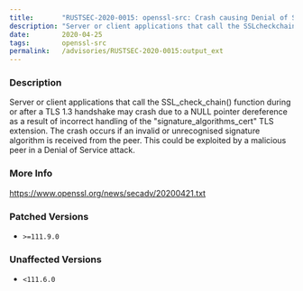 ```yaml
---
title:       "RUSTSEC-2020-0015: openssl-src: Crash causing Denial of Service attack"
description: "Server or client applications that call the SSLcheckchain function during or after a TLS 1.3 handshake may crash due to a NULL pointer dereference as a result of incorrect handling of the signaturealgorithmscert TLS extension. The crash occurs if an invalid or unrecognised signature algorithm is received from the peer. This could be exploited by a malicious peer in a Denial of Service attack."
date:        2020-04-25
tags:        openssl-src
permalink:   /advisories/RUSTSEC-2020-0015:output_ext
---
```


### Description

Server or client applications that call the SSL_check_chain() function during or after a TLS 1.3 
handshake may crash due to a NULL pointer dereference as a result of incorrect handling of the 
"signature_algorithms_cert" TLS extension. The crash occurs if an invalid or unrecognised signature 
algorithm is received from the peer. This could be exploited by a malicious peer in a Denial of 
Service attack.

### More Info

<https://www.openssl.org/news/secadv/20200421.txt>

### Patched Versions

- `>=111.9.0`



### Unaffected Versions

- `<111.6.0`
